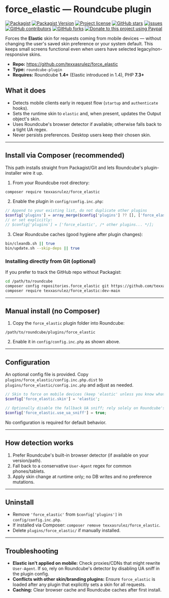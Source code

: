 # force_elastic — Roundcube plugin

[![Packagist](https://img.shields.io/packagist/dt/texxasrulez/force_elastic?style=plastic&labelColor=blue&color=gold)](https://packagist.org/packages/texxasrulez/force_elastic)
[![Packagist Version](https://img.shields.io/packagist/v/texxasrulez/force_elastic?style=plastic&logo=packagist&logoColor=white&labelColor=blue&color=limegreen)](https://packagist.org/packages/texxasrulez/force_elastic)
[![Project license](https://img.shields.io/github/license/texxasrulez/force_elastic?style=plastic&labelColor=blue&color=coral)](https://github.com/texxasrulez/force_elastic/LICENSE)
[![GitHub stars](https://img.shields.io/github/stars/texxasrulez/force_elastic?style=plastic&logo=github&labelColor=blue&color=deepskyblue)](https://github.com/texxasrulez/force_elastic/stargazers)
[![issues](https://img.shields.io/github/issues/texxasrulez/force_elastic?style=plastic&labelColor=blue&color=aqua)](https://github.com/texxasrulez/force_elastic/issues)
[![GitHub contributors](https://img.shields.io/github/contributors/texxasrulez/force_elastic?style=plastic&logo=github&logoColor=white&labelColor=blue&color=orchid)](https://github.com/texxasrulez/force_elastic/graphs/contributors)
[![GitHub forks](https://img.shields.io/github/forks/texxasrulez/force_elastic?style=plastic&logo=github&logoColor=white&labelColor=blue&color=darkorange)](https://github.com/texxasrulez/force_elastic/forks)
[![Donate to this project using Paypal](https://img.shields.io/badge/paypal-money_please-blue.svg?style=plastic&labelColor=blue&color=forestgreen&logo=paypal)](https://www.paypal.me/texxasrulez)

Forces the **Elastic** skin for requests coming from mobile devices — without changing the user's saved skin preference or your system default. This keeps small screens functional even when users have selected legacy/non-responsive skins.

- **Repo:** https://github.com/texxasrulez/force_elastic
- **Type:** `roundcube-plugin`
- **Requires:** Roundcube **1.4+** (Elastic introduced in 1.4), PHP **7.3+**

## What it does

- Detects mobile clients early in request flow (`startup` and `authenticate` hooks).
- Sets the runtime skin to `elastic` and, when present, updates the Output object's skin.
- Uses Roundcube's browser detector if available; otherwise falls back to a tight UA regex.
- Never persists preferences. Desktop users keep their chosen skin.

---

## Install via Composer (recommended)

This path installs straight from Packagist/Git and lets Roundcube's plugin-installer wire it up.

1) From your Roundcube root directory:
```bash
composer require texxasrulez/force_elastic
```

2) Enable the plugin in `config/config.inc.php`:
```php
// Append to your existing list, do not duplicate other plugins
$config['plugins'] = array_merge($config['plugins'] ?? [], ['force_elastic']);
// or set explicitly:
// $config['plugins'] = ['force_elastic', /* other plugins... */];
```

3) Clear Roundcube caches (good hygiene after plugin changes):
```bash
bin/cleandb.sh || true
bin/update.sh --skip-deps || true
```

### Installing directly from Git (optional)

If you prefer to track the GitHub repo without Packagist:

```bash
cd /path/to/roundcube
composer config repositories.force_elastic git https://github.com/texxasrulez/force_elastic.git
composer require texxasrulez/force_elastic:dev-main
```

---

## Manual install (no Composer)

1) Copy the `force_elastic` plugin folder into Roundcube:
```
/path/to/roundcube/plugins/force_elastic
```

2) Enable it in `config/config.inc.php` as shown above.

---

## Configuration

An optional config file is provided. Copy `plugins/force_elastic/config.inc.php.dist` to `plugins/force_elastic/config.inc.php` and adjust as needed.

```php
// Skin to force on mobile devices (keep 'elastic' unless you know what you're doing)
$config['force_elastic.skin'] = 'elastic';

// Optionally disable the fallback UA sniff; rely solely on Roundcube's browser detector
$config['force_elastic.use_ua_sniff'] = true;
```

No configuration is required for default behavior.

---

## How detection works

1. Prefer Roundcube's built-in browser detector (if available on your version/path).
2. Fall back to a conservative `User-Agent` regex for common phones/tablets.
3. Apply skin change at runtime only; no DB writes and no preference mutations.

---

## Uninstall

- Remove `'force_elastic'` from `$config['plugins']` in `config/config.inc.php`.
- If installed via Composer: `composer remove texxasrulez/force_elastic`.
- Delete `plugins/force_elastic/` if manually installed.

---

## Troubleshooting

- **Elastic isn’t applied on mobile:** Check proxies/CDNs that might rewrite `User-Agent`. If so, rely on Roundcube's detector by disabling UA sniff in the plugin config.
- **Conflicts with other skin/branding plugins:** Ensure `force_elastic` is loaded after any plugin that explicitly sets a skin for all requests.
- **Caching:** Clear browser cache and Roundcube caches after first install.


